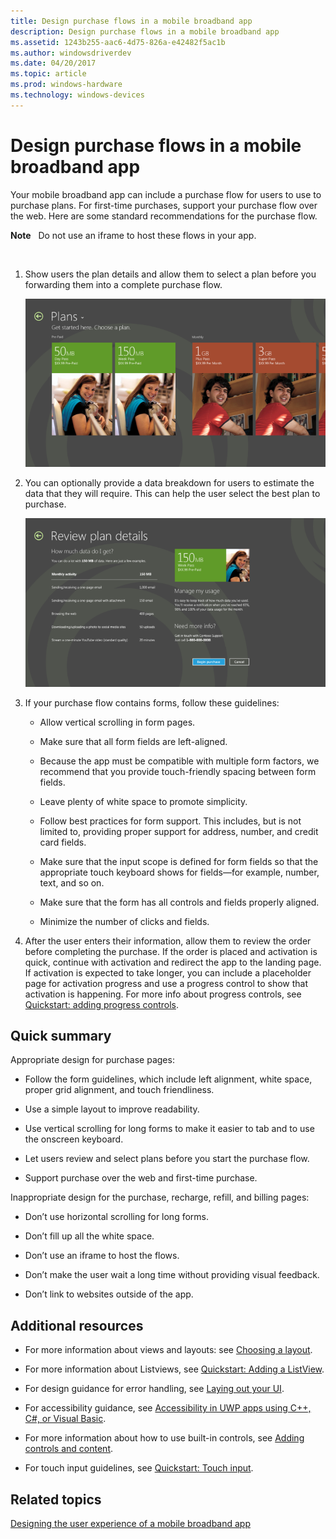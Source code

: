 ```yaml
---
title: Design purchase flows in a mobile broadband app
description: Design purchase flows in a mobile broadband app
ms.assetid: 1243b255-aac6-4d75-826a-e42482f5ac1b
ms.author: windowsdriverdev
ms.date: 04/20/2017
ms.topic: article
ms.prod: windows-hardware
ms.technology: windows-devices
---
```


# Design purchase flows in a mobile broadband app


Your mobile broadband app can include a purchase flow for users to use to purchase plans. For first-time purchases, support your purchase flow over the web. Here are some standard recommendations for the purchase flow.

**Note**  
Do not use an iframe to host these flows in your app.

 

1.  Show users the plan details and allow them to select a plan before you forwarding them into a complete purchase flow.

    ![plan details](images/mb-fig1-purchaseflow-plandetails.png)

2.  You can optionally provide a data breakdown for users to estimate the data that they will require. This can help the user select the best plan to purchase.

    ![review plan details](images/mb-fig2-reviewplandetails.png)

3.  If your purchase flow contains forms, follow these guidelines:

    -   Allow vertical scrolling in form pages.

    -   Make sure that all form fields are left-aligned.

    -   Because the app must be compatible with multiple form factors, we recommend that you provide touch-friendly spacing between form fields.

    -   Leave plenty of white space to promote simplicity.

    -   Follow best practices for form support. This includes, but is not limited to, providing proper support for address, number, and credit card fields.

    -   Make sure that the input scope is defined for form fields so that the appropriate touch keyboard shows for fields—for example, number, text, and so on.

    -   Make sure that the form has all controls and fields properly aligned.

    -   Minimize the number of clicks and fields.

4.  After the user enters their information, allow them to review the order before completing the purchase. If the order is placed and activation is quick, continue with activation and redirect the app to the landing page. If activation is expected to take longer, you can include a placeholder page for activation progress and use a progress control to show that activation is happening. For more info about progress controls, see [Quickstart: adding progress controls](https://msdn.microsoft.com/library/windows/apps/hh465487).

## <span id="Quick_summary"></span><span id="quick_summary"></span><span id="QUICK_SUMMARY"></span>Quick summary


Appropriate design for purchase pages:

-   Follow the form guidelines, which include left alignment, white space, proper grid alignment, and touch friendliness.

-   Use a simple layout to improve readability.

-   Use vertical scrolling for long forms to make it easier to tab and to use the onscreen keyboard.

-   Let users review and select plans before you start the purchase flow.

-   Support purchase over the web and first-time purchase.

Inappropriate design for the purchase, recharge, refill, and billing pages:

-   Don’t use horizontal scrolling for long forms.

-   Don’t fill up all the white space.

-   Don’t use an iframe to host the flows.

-   Don’t make the user wait a long time without providing visual feedback.

-   Don’t link to websites outside of the app.

## <span id="Additional_resources"></span><span id="additional_resources"></span><span id="ADDITIONAL_RESOURCES"></span>Additional resources


-   For more information about views and layouts: see [Choosing a layout](https://msdn.microsoft.com/library/windows/apps/hh465327).

-   For more information about Listviews, see [Quickstart: Adding a ListView](https://msdn.microsoft.com/library/windows/apps/hh465496).

-   For design guidance for error handling, see [Laying out your UI](https://msdn.microsoft.com/library/windows/apps/hh465304).

-   For accessibility guidance, see [Accessibility in UWP apps using C++, C#, or Visual Basic](https://msdn.microsoft.com/library/windows/apps/hh452680).

-   For more information about how to use built-in controls, see [Adding controls and content](https://msdn.microsoft.com/library/windows/apps/hh465393).

-   For touch input guidelines, see [Quickstart: Touch input](https://msdn.microsoft.com/library/windows/apps/xaml/hh465387).

## <span id="related_topics"></span>Related topics


[Designing the user experience of a mobile broadband app](designing-the-user-experience-of-a-mobile-broadband-app.md)

 

 






